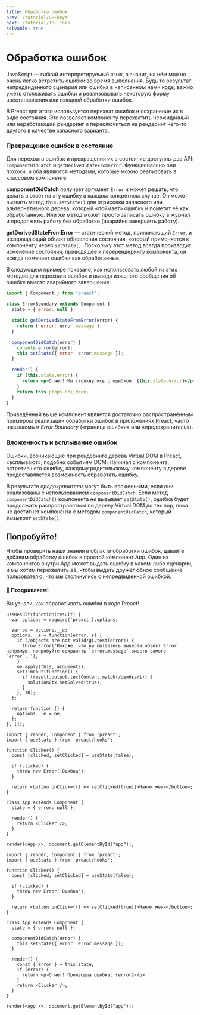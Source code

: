 ```yaml
---
title: Обработка ошибок
prev: /tutorial/08-keys
next: /tutorial/10-links
solvable: true
---
```


# Обработка ошибок

JavaScript — гибкий интерпретируемый язык, а значит, на нём можно очень легко встретить ошибки во время выполнения. Будь то результат непредвиденного сценария или ошибка в написанном нами коде, важно уметь отслеживать ошибки и реализовывать некоторую форму восстановления или изящной обработки ошибок.

В Preact для этого используется перехват ошибок и сохранение их в виде состояния. Это позволяет компоненту перехватить неожиданный или неработающий рендеринг и переключиться на рендеринг чего-то другого в качестве запасного варианта.

### Превращение ошибок в состояние

Для перехвата ошибок и превращения их в состояние доступны два API: `componentDidCatch` и `getDerivedStateFromError`. Функционально они похожи, и оба являются методами, которые можно реализовать в классовом компоненте.

**componentDidCatch** получает аргумент `Error` и может решать, что делать в ответ на эту ошибку в каждом конкретном случае. Он может вызвать метод `this.setState()` для отрисовки запасного или альтернативного дерева, который «поймает» ошибку и пометит её как обработанную. Или же метод может просто записать ошибку в журнал и продолжить работу без обработки (аварийно завершить работу).

**getDerivedStateFromError** — статический метод, принимающий `Error`, и возвращающий объект обновления состояния, который применяется к компоненту через `setState()`. Поскольку этот метод всегда производит изменение состояния, приводящее к перерендерингу компонента, он всегда помечает ошибки как обработанные.

В следующем примере показано, как использовать любой из этих методов для перехвата ошибок и вывода изящного сообщения об ошибке вместо аварийного завершения:

```jsx
import { Component } from 'preact';

class ErrorBoundary extends Component {
  state = { error: null };

  static getDerivedStateFromError(error) {
    return { error: error.message };
  }

  componentDidCatch(error) {
    console.error(error);
    this.setState({ error: error.message });
  }

  render() {
    if (this.state.error) {
      return <p>О нет! Мы столкнулись с ошибкой: {this.state.error}</p>;
    }
    return this.props.children;
  }
}
```

Приведённый выше компонент является достаточно распространённым примером реализации обработки ошибок в приложениях Preact, часто называемым _Error Boundary_ («граница ошибки» или «предохранитель»).

### Вложенность и всплывание ошибок

Ошибки, возникающие при рендеринге дерева Virtual DOM в Preact, «всплывают», подобно событиям DOM. Начиная с компонента, встретившего ошибку, каждому родительскому компоненту в дереве предоставляется возможность обработать ошибку.

В результате _предохранители_ могут быть вложенными, если они реализованы с использованием `componentDidCatch`. Если метод `componentDidCatch()` компонента _не_ вызывает `setState()`, ошибка будет продолжать распространяться по дереву Virtual DOM до тех пор, пока не достигнет компонента с методом `componentDidCatch`, который _вызывает_ `setState()`.

## Попробуйте!

Чтобы проверить наши знания в области обработки ошибок, давайте добавим обработку ошибок в простой компонент _App_. Один из компонентов внутри _App_ может выдать ошибку в каком-либо сценарии, и мы хотим перехватить её, чтобы выдать дружелюбное сообщение пользователю, что мы столкнулись с непредвиденной ошибкой.

<solution>
  <h4>🎉 Поздравляем!</h4>
  <p>Вы узнали, как обрабатывать ошибки в коде Preact!</p>
</solution>

```js:setup
useResult(function(result) {
  var options = require('preact').options;

  var oe = options.__e;
  options.__e = function(error, s) {
    if (/objects are not valid/gi.test(error)) {
      throw Error('Похоже, что вы пытаетесь вывести объект Error напрямую: попробуйте сохранять `error.message` вместо самого `error`..');
    }
    oe.apply(this, arguments);
    setTimeout(function() {
      if (result.output.textContent.match(/ошибка/i)) {
        solutionCtx.setSolved(true);
      }
    }, 10);
  };

  return function () {
    options.__e = oe;
  };
}, []);
```

```jsx:repl-initial
import { render, Component } from 'preact';
import { useState } from 'preact/hooks';

function Clicker() {
  const [clicked, setClicked] = useState(false);

  if (clicked) {
    throw new Error('Ошибка');
  }

  return <button onClick={() => setClicked(true)}>Нажми меня</button>;
}

class App extends Component {
  state = { error: null };

  render() {
    return <Clicker />;
  }
}

render(<App />, document.getElementById("app"));
```

```jsx:repl-final
import { render, Component } from 'preact';
import { useState } from 'preact/hooks';

function Clicker() {
  const [clicked, setClicked] = useState(false);

  if (clicked) {
    throw new Error('Ошибка');
  }

  return <button onClick={() => setClicked(true)}>Нажми меня</button>;
}

class App extends Component {
  state = { error: null };

  componentDidCatch(error) {
    this.setState({ error: error.message });
  }

  render() {
    const { error } = this.state;
    if (error) {
      return <p>О нет! Произошла ошибка: {error}</p>
    }
    return <Clicker />;
  }
}

render(<App />, document.getElementById("app"));
```
